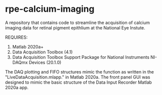 # rpe-calcium-imaging
A repository that contains code to streamline the acquisition of calcium imaging data for retinal pigment epithlium at the National Eye Instute. 

REQUIRES:
1. Matlab 2020a+
2. Data Acquisition Toolbox (4.1)
3. Data Acquisition Toolbox Support Package for National Instruments NI-DAQmx Devices (20.1.0)

The DAQ plotting and FIFO structures mimic the function as written in the "LiveDataAcquisition.mlapp." in Matlab 2020a. The front panel GUI was designed to mimic the basic structure of the Data Input Recorder Matlab 2020a app. 
